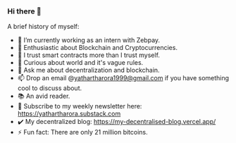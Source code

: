 ### Hi there 👋


A brief history of myself:

- 🔭 I’m currently working as an intern with Zebpay.
- 🌱 Enthusiastic about Blockchain and Cryptocurrencies.
- 👯 I trust smart contracts more than I trust myself.
- 🤔 Curious about world and it's vague rules.
- 💬 Ask me about decentralization and blockchain.
- 📫 Drop an email @yathartharora1999@gmail.com if you have something cool to discuss about.
- 📚 An avid reader.
- 📝 Subscribe to my weekly newsletter here: https://yathartharora.substack.com
- ✔️ My decentralized blog: https://my-decentralised-blog.vercel.app/
- ⚡ Fun fact: There are only 21 million bitcoins.

